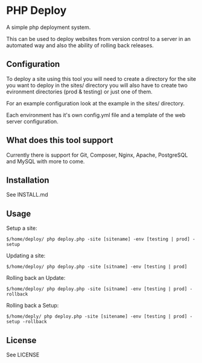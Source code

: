 # PHP Deploy
A simple php deployment system.

This can be used to deploy websites from version control to a server in an automated way and also the ability of rolling back releases.

## Configuration
To deploy a site using this tool you will need to create a directory for the site you want to deploy
in the sites/ directory you will also have to create two evironment directories (prod & testing) or
just one of them.

For an example configuration look at the example in the sites/ directory.

Each environment has it's own config.yml file and a template of the web server configuration.

## What does this tool support
Currently there is support for Git, Composer, Nginx, Apache, PostgreSQL and MySQL with more to come.

## Installation
See INSTALL.md

## Usage
Setup a site:

    $/home/deploy/ php deploy.php -site [sitename] -env [testing | prod] -setup

Updating a site:

    $/home/deploy/ php deploy.php -site [sitname] -env [testing | prod]

Rolling back an Update:

    $/home/deploy/ php deploy.php -site [sitname] -env [testing | prod] -rollback

Rolling back a Setup:

    $/home/deply/ php deploy.php -site [sitename] -env [testing | prod] -setup -rollback

## License
See LICENSE

